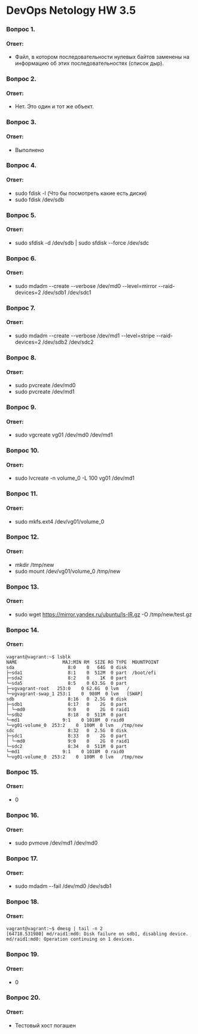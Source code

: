# DevOps Netology HW 3.5

### Вопрос 1. 
#### Ответ:
* Файл, в котором последовательности нулевых байтов заменены на информацию об этих последовательностях (список дыр).

### Вопрос 2.
#### Ответ:
* Нет. Это один и тот же объект.
### Вопрос 3.
#### Ответ:
* Выполнено

### Вопрос 4.
#### Ответ:
* sudo fdisk -l (Что бы посмотреть какие есть диски)
* sudo fdisk /dev/sdb

### Вопрос 5.
#### Ответ:
* sudo sfdisk -d /dev/sdb | sudo sfdisk --force /dev/sdc

### Вопрос 6.
#### Ответ:
* sudo mdadm --create --verbose /dev/md0 --level=mirror --raid-devices=2 /dev/sdb1 /dev/sdc1
### Вопрос 7.
#### Ответ:
* sudo mdadm --create --verbose /dev/md1 --level=stripe --raid-devices=2 /dev/sdb2 /dev/sdc2
### Вопрос 8.
#### Ответ:
* sudo pvcreate /dev/md0
* sudo pvcreate /dev/md1
### Вопрос 9.
#### Ответ:
* sudo vgcreate vg01 /dev/md0 /dev/md1
### Вопрос 10.
#### Ответ:
* sudo lvcreate -n volume_0 -L 100 vg01 /dev/md1
### Вопрос 11.
#### Ответ:
* sudo mkfs.ext4 /dev/vg01/volume_0
### Вопрос 12.
#### Ответ:
* mkdir /tmp/new
* sudo mount /dev/vg01/volume_0 /tmp/new
### Вопрос 13.
#### Ответ:
* sudo wget https://mirror.yandex.ru/ubuntu/ls-lR.gz -O /tmp/new/test.gz
### Вопрос 14.
#### Ответ:
```
vagrant@vagrant:~$ lsblk
NAME                 MAJ:MIN RM  SIZE RO TYPE  MOUNTPOINT
sda                    8:0    0   64G  0 disk
├─sda1                 8:1    0  512M  0 part  /boot/efi
├─sda2                 8:2    0    1K  0 part
└─sda5                 8:5    0 63.5G  0 part
├─vgvagrant-root   253:0    0 62.6G  0 lvm   /
└─vgvagrant-swap_1 253:1    0  980M  0 lvm   [SWAP]
sdb                    8:16   0  2.5G  0 disk
├─sdb1                 8:17   0    2G  0 part
│ └─md0                9:0    0    2G  0 raid1
└─sdb2                 8:18   0  511M  0 part
└─md1                9:1    0 1018M  0 raid0
└─vg01-volume_0  253:2    0  100M  0 lvm   /tmp/new
sdc                    8:32   0  2.5G  0 disk
├─sdc1                 8:33   0    2G  0 part
│ └─md0                9:0    0    2G  0 raid1
└─sdc2                 8:34   0  511M  0 part
└─md1                9:1    0 1018M  0 raid0
└─vg01-volume_0  253:2    0  100M  0 lvm   /tmp/new
```

### Вопрос 15.
#### Ответ:
* 0
### Вопрос 16.
#### Ответ:
* sudo pvmove /dev/md1 /dev/md0
### Вопрос 17.
#### Ответ:
* sudo mdadm --fail /dev/md0 /dev/sdb1
### Вопрос 18.
#### Ответ:
```
vagrant@vagrant:~$ dmesg | tail -n 2
[64718.531980] md/raid1:md0: Disk failure on sdb1, disabling device.
md/raid1:md0: Operation continuing on 1 devices.
```
### Вопрос 19.
#### Ответ:
* 0
### Вопрос 20.
#### Ответ:
* Тестовый хост погашен